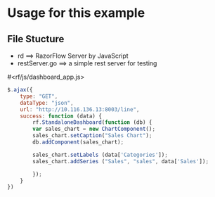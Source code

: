# Usage for this example 

## File Stucture 
* rd ==> RazorFlow Server by JavaScript 
* restServer.go ==>  a simple rest server for testing 
  
#<rf/js/dashboard_app.js> 

``` javascript
$.ajax({
    type: "GET",
    dataType: "json",
    url: "http://10.116.136.13:8003/line",
    success: function (data) {
        rf.StandaloneDashboard(function (db) {
        var sales_chart = new ChartComponent();
        sales_chart.setCaption("Sales Chart");
        db.addComponent(sales_chart);

        sales_chart.setLabels (data['Categories']);
        sales_chart.addSeries ("Sales", "sales", data['Sales']);

        });
    }
})
```
